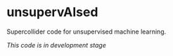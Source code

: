 # unsupervAIsed

Supercollider code for unsupervised machine learning.

*This code is in development stage*

